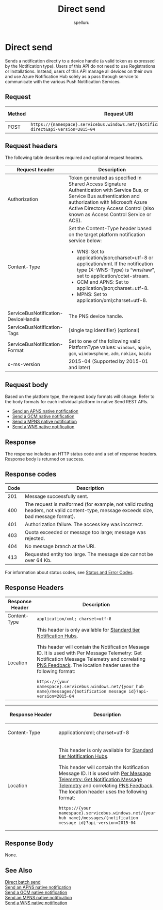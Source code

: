 ﻿---
title: "Direct send"
ms.custom: ""
ms.date: "2019-04-05"
ms.prod: "azure"
ms.reviewer: ""
ms.service: "notification-hubs"
ms.suite: ""
ms.tgt_pltfrm: ""
ms.topic: "reference"
author: "spelluru"
ms.author: "spelluru"
manager: "timlt"

---

# Direct send
Sends a notification directly to a device handle (a valid token as expressed by the Notification type). Users of this API do not need to use Registrations or Installations. Instead, users of this API manage all devices on their own and use Azure Notification Hub solely as a pass through service to communicate with the various Push Notification Services.

## Request

| Method | Request URI | HTTP Version |
| ------ | ----------- | ------------ |
|  POST | `https://{namespace}.servicebus.windows.net/{NotificationHub}/messages/?direct&api-version=2015-04` | HTTP/1.1 |

## Request headers

The following table describes required and optional request headers.

| Request header | Description |
| -------------- | ----------- | 
| Authorization | Token generated as specified in Shared Access Signature Authentication with Service Bus, or Service Bus authentication and authorization with Microsoft Azure Active Directory Access Control (also known as Access Control Service or ACS). |
| Content-Type | Set the Content-Type header based on the target platform notification service below:<ul><li>WNS: Set to application/json;charset=utf-8 or application/xml. If the notification type (X-WNS-Type) is “wns/raw”, set to application/octet-stream.</li><li>GCM and APNS: Set to application/json;charset=utf-8.</li><li>MPNS: Set to application/xml;charset=utf-8.</li></ul> |
| ServiceBusNotification-DeviceHandle | The PNS device handle. |
| ServiceBusNotification-Tags | {single tag identifier} (optional) |
| ServiceBusNotification-Format | Set to one of the following valid PlatformType values: `windows`, `apple`, `gcm`, `windowsphone`, `adm`, `nokiax`, `baidu`
| x-ms-version | 2015-04 (Supported by 2015-01 and later) |

## Request body

Based on the platform type, the request body formats will change. Refer to the body formats for each individual platform in native Send REST APIs.

  - [Send an APNS native notification](send-apns-native-notification.md)
  - [Send a GCM native notification](send-gcm-native-notification.md)
  - [Send a MPNS native notification](send-mpns-native-notification.md)
  - [Send a WNS native notification](send-wns-native-notification.md)

## Response

The response includes an HTTP status code and a set of response headers. Response body is returned on success.

## Response codes
| Code | Description |
| ---- | ----------- | 
| 201 | Message successfully sent. |
| 400 | The request is malformed (for example, not valid routing headers, not valid content-type, message exceeds size, bad message format). |
| 401 | Authorization failure. The access key was incorrect. |
| 403 | Quota exceeded or message too large; message was rejected. |
| 404 | No message branch at the URI. |
| 413 | Requested entity too large. The message size cannot be over 64 Kb. |

For information about status codes, see [Status and Error Codes](/rest/api/storageservices/Common-REST-API-Error-Codes).

## Response Headers
| Response Header | Description |
| --------------- | ----------- | 
| Content-Type | `application/xml; charset=utf-8` | 
| Location | This header is only available for [Standard tier Notification Hubs](https://azure.microsoft.com/pricing/details/notification-hubs/).<p>This header will contain the Notification Message ID. It is used with Per Message Telemetry: Get Notification Message Telemetry and correlating [PNS Feedback](get-pns-feedback.md). The location header uses the following format:</p>`https://{your namespace}.servicebus.windows.net/{your hub name}/messages/{notification message id}?api-version=2015-04`


<table>
<colgroup>
<col style="width: 50%" />
<col style="width: 50%" />
</colgroup>
<thead>
<tr class="header">
<th><p>Response Header</p></th>
<th><p>Description</p></th>
</tr>
</thead>
<tbody>
<tr class="odd">
<td><p>Content-Type</p></td>
<td><p>application/xml; charset=utf-8</p></td>
</tr>
<tr class="even">
<td><p>Location</p></td>
<td><p>This header is only available for <a href="https://azure.microsoft.com/pricing/details/notification-hubs/">Standard tier Notification Hubs</a>.</p>
<p>This header will contain the Notification Message ID. It is used with <a href="get-notification-message-telemetry.md">Per Message Telemetry: Get Notification Message Telemetry</a> and correlating <a href="get-pns-feedback.md">PNS Feedback</a>. The location header uses the following format:</p>
<pre><code>https://{your namespace}.servicebus.windows.net/{your hub name}/messages/{notification message id}?api-version=2015-04</code></pre></td>
</tr>
</tbody>
</table>


## Response Body

None.

## See Also
[Direct batch send](direct-batch-send.md)  
[Send an APNS native notification](send-apns-native-notification.md)  
[Send a GCM native notification](send-gcm-native-notification.md)  
[Send an MPNS native notification](send-mpns-native-notification.md)  
[Send a WNS native notification](send-wns-native-notification.md)


